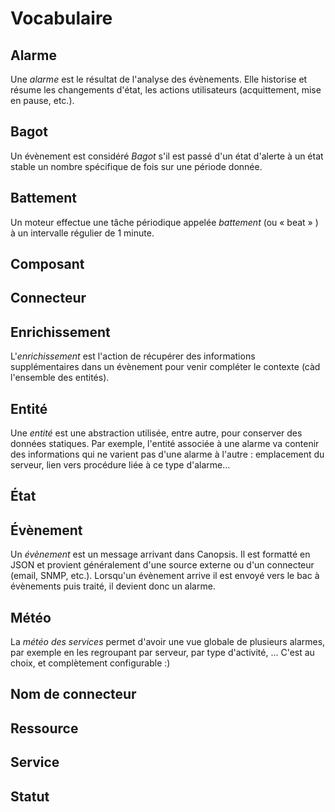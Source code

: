 # Vocabulaire

## Alarme

Une *alarme* est le résultat de l'analyse des évènements. Elle historise et résume les changements d'état, les actions utilisateurs (acquittement, mise en pause, etc.).

## Bagot

Un évènement est considéré *Bagot* s'il est passé d'un état d'alerte à un état stable un nombre spécifique de fois sur une période donnée.

## Battement

Un moteur effectue une tâche périodique appelée *battement* (ou « beat » ) à un intervalle régulier de 1 minute.

## Composant

## Connecteur

## Enrichissement

L'*enrichissement* est l'action de récupérer des informations supplémentaires dans un évènement pour venir compléter le contexte (càd l'ensemble des entités).

## Entité

Une *entité* est une abstraction utilisée, entre autre, pour conserver des données statiques. Par exemple, l'entité associée à une alarme va contenir des informations qui ne varient pas d'une alarme à l'autre : emplacement du serveur, lien vers procédure liée à ce type d'alarme...

## État

## Évènement

Un *évènement* est un message arrivant dans Canopsis. Il est formatté en JSON et provient généralement d'une source externe ou d'un connecteur (email, SNMP, etc.).
Lorsqu'un évènement arrive il est envoyé vers le bac à évènements puis traité, il devient donc un alarme.

## Météo

La *météo des services* permet d'avoir une vue globale de plusieurs alarmes, par exemple en les regroupant par serveur, par type d'activité, ... C'est au choix, et complètement configurable :)

## Nom de connecteur

## Ressource

## Service

## Statut
